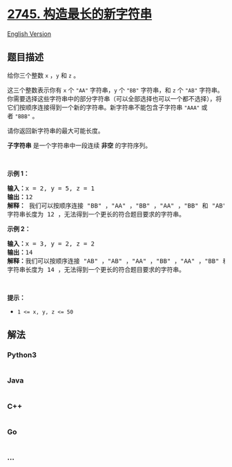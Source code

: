 # [2745. 构造最长的新字符串](https://leetcode.cn/problems/construct-the-longest-new-string)

[English Version](/solution/2700-2799/2745.Construct%20the%20Longest%20New%20String/README_EN.md)

## 题目描述

<!-- 这里写题目描述 -->

<p>给你三个整数&nbsp;<code>x</code>&nbsp;，<code>y</code>&nbsp;和&nbsp;<code>z</code>&nbsp;。</p>

<p>这三个整数表示你有&nbsp;<code>x</code>&nbsp;个&nbsp;<code>"AA"</code>&nbsp;字符串，<code>y</code>&nbsp;个&nbsp;<code>"BB"</code>&nbsp;字符串，和&nbsp;<code>z</code>&nbsp;个&nbsp;<code>"AB"</code>&nbsp;字符串。你需要选择这些字符串中的部分字符串（可以全部选择也可以一个都不选择），将它们按顺序连接得到一个新的字符串。新字符串不能包含子字符串&nbsp;<code>"AAA"</code>&nbsp;或者&nbsp;<code>"BBB"</code>&nbsp;。</p>

<p>请你返回新字符串的最大可能长度。</p>

<p><strong>子字符串</strong>&nbsp;是一个字符串中一段连续 <strong>非空</strong>&nbsp;的字符序列。</p>

<p>&nbsp;</p>

<p><strong class="example">示例 1：</strong></p>

<pre>
<b>输入：</b>x = 2, y = 5, z = 1
<b>输出：</b>12
<strong>解释： </strong>我们可以按顺序连接 "BB" ，"AA" ，"BB" ，"AA" ，"BB" 和 "AB" ，得到新字符串 "BBAABBAABBAB" 。
字符串长度为 12 ，无法得到一个更长的符合题目要求的字符串。
</pre>

<p><strong class="example">示例 2：</strong></p>

<pre>
<b>输入：</b>x = 3, y = 2, z = 2
<b>输出：</b>14
<b>解释：</b>我们可以按顺序连接 "AB" ，"AB" ，"AA" ，"BB" ，"AA" ，"BB" 和 "AA" ，得到新字符串 "ABABAABBAABBAA" 。
字符串长度为 14 ，无法得到一个更长的符合题目要求的字符串。
</pre>

<p>&nbsp;</p>

<p><strong>提示：</strong></p>

<ul>
	<li><code>1 &lt;= x, y, z &lt;= 50</code></li>
</ul>

## 解法

<!-- 这里可写通用的实现逻辑 -->

<!-- tabs:start -->

### **Python3**

<!-- 这里可写当前语言的特殊实现逻辑 -->

```python

```

### **Java**

<!-- 这里可写当前语言的特殊实现逻辑 -->

```java

```

### **C++**

```cpp

```

### **Go**

```go

```

### **...**

```

```

<!-- tabs:end -->
